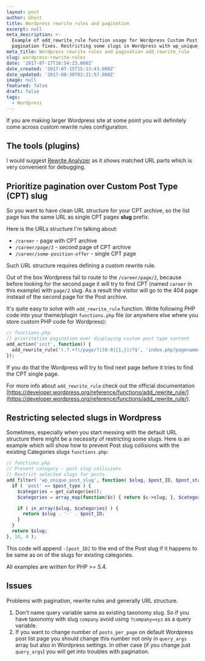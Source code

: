 ```yaml
---
layout: post
author: Ghost
title: Wordpress rewrite rules and pagination
excerpt: null
meta_description: >-
  Example of add_rewrite_rule function usage for Wordpress Custom Post Type
  pagination fixes. Restricting some slugs in Wordpress with wp_unique_post_slug
meta_title: Wordpress rewrite rules and pagination add_rewrite_rule
slug: wordpress-rewrite-rules
date: '2017-07-17T16:54:23.000Z'
date_created: '2017-07-15T15:13:43.000Z'
date_updated: '2017-08-30T02:21:57.000Z'
image: null
featured: false
draft: false
tags:
  - Wordpress
---
```

If you are making larger Wordpress site at some point you will definitely come across custom rewrite rules configuration.

## The tools (plugins)

I would suggest [Rewrite Analyzer](https://wordpress.org/plugins/monkeyman-rewrite-analyzer/) as it shows matched URL parts which is very convenient for debugging.

## Prioritize pagination over Custom Post Type (CPT) slug

So you want to have clean URL structure for your CPT archive, so the list page has the same URL as single CPT pages **slug** prefix.

Here is the URLs structure I'm talking about:

- `/career` - page with CPT archive
- `/career/page/2` - second page of CPT archive
- `/career/some-position-offer` - single CPT page

Such URL structure requires defining a custom rewrite rule.

Out of the box Wordpress fail to route to the `/career/page/2`, because before looking for the second page it will try to find CPT (named `career` in this example) with `page/2` slug. As a result the visitor will go to the 404 page instead of the second page for the Post archive.

It's quite easy to solve with `add_rewrite_rule` function. Write following PHP code into your theme/plugin `functions.php` file (or anywhere else where you store custom PHP code for Wordpress):

```php
// functions.php
// prioritetize pagination over displaying custom post type content
add_action('init', function() {
  add_rewrite_rule('(.?.+?)/page/?([0-9]{1,})/?$', 'index.php?pagename=$matches[1]&paged=$matches[2]', 'top');
});
```

If you do that the Wordpress will try to find next page before it tries to find the CPT single page.

For more info about `add_rewrite_rule` check out the official documentation [https://developer.wordpress.org/reference/functions/add_rewrite_rule/](https://developer.wordpress.org/reference/functions/add_rewrite_rule/).

## Restricting selected slugs in Wordpress

Sometimes, especially when you start messing with the default URL structure there might be a necessity of restricting some slugs. Here is an example which will show how to prevent Post slug collisions with the existing Categories slugs `functions.php`:

```php
// functions.php
// Prevent category - post slug collisions
// Restrict selected slugs for posts
add_filter( 'wp_unique_post_slug', function( $slug, $post_ID, $post_status, $post_type ) {
  if ( 'post' == $post_type ) {
    $categories = get_categories();
    $categories = array_map(function($c) { return $c->slug; }, $categories);

    if ( in_array($slug, $categories) ) {
      return $slug . '-' . $post_ID;
    }
  }
  return $slug;
}, 10, 4 );
```

This code will append `-[post_ID]` to the end of the Post slug if it happens to be same as on of the slugs for existing categories.

All examples are written for PHP >= 5.4.

## Issues

Problems with pagination, rewrite rules and generally URL structure.

1. Don't name query variable same as existing taxonomy slug. So if you have taxonomy with slug `company` avoid using `?company=xyz` as a query variable.
2. If you want to change number of `posts_per_page` on default Wordpress post list page you should change this number not only in `query_args` array but also in Wordpress settings. In other case (if you change just `query_args`) you will get into troubles with pagination.
